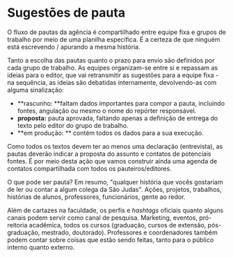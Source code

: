 # Sugestões de pauta

O fluxo de pautas da agência é compartilhado entre equipe fixa e grupos de trabalho por meio de uma planilha específica. É a certeza de que ninguém está escrevendo / apurando a mesma história.

Tanto a escolha das pautas quanto o prazo para envio são definidos por cada grupo de trabalho. As equipes organizam-se entre si e repassam as ideias para o editor, que vai retransmitir as sugestões para a equipe fixa - na sequência, as ideias são debatidas internamente, devolvendo-as com alguma sinalização:

* **rascunho: **faltam dados importantes para compor a pauta, incluindo fontes, angulação ou mesmo o nome do repórter responsável.
* **proposta:** pauta aprovada, faltando apenas a definição de entrega do texto pelo editor do grupo de trabalho.
* **em produção: ** contém todos os dados para a sua execução.

Como todos os textos devem ter ao menos uma declaração \(entrevista\), as pautas deverão indicar a proposta do assunto e contatos de potenciais fontes. É por meio desta ação que vamos construir ainda uma agenda de contatos compartilhada com todos os pauteiros/editores.

O que pode ser pauta? Em resumo, "qualquer história que vocês gostariam de ler ou contar a algum colega da São Judas". Ações, projetos, trabalhos, histórias de alunos, professores, funcionários, gente ao redor.

Além de cartazes na faculdade, os perfis e _hashtags_ oficiais quanto alguns canais podem servir como canal de pesquisa. Marketing, eventos, pró-reitoria acadêmica, todos os cursos \(graduação, cursos de extensão, pós-graduação, mestrado, doutorado\). Professores e coordenadores também podem contar sobre coisas que estão sendo feitas, tanto para o público interno quanto externo.

